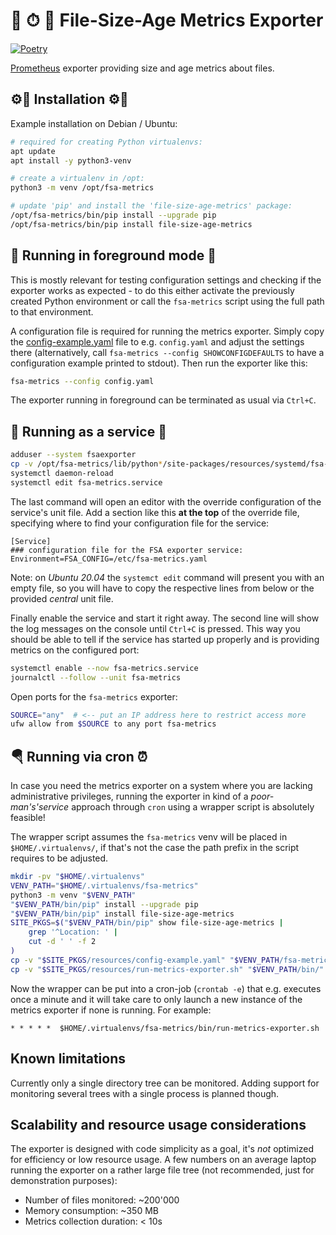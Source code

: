 # 📐 ⏱ 🧮 File-Size-Age Metrics Exporter

[![Poetry][badge_poetry]][poetry]

[Prometheus][1] exporter providing size and age metrics about files.

## ⚙🔧 Installation ⚙🔧

Example installation on Debian / Ubuntu:

```bash
# required for creating Python virtualenvs:
apt update
apt install -y python3-venv

# create a virtualenv in /opt:
python3 -m venv /opt/fsa-metrics

# update 'pip' and install the 'file-size-age-metrics' package:
/opt/fsa-metrics/bin/pip install --upgrade pip
/opt/fsa-metrics/bin/pip install file-size-age-metrics
```

## 🏃 Running in foreground mode 🏃

This is mostly relevant for testing configuration settings and checking if the
exporter works as expected - to do this either activate the previously created
Python environment or call the `fsa-metrics` script using the full path to that
environment.

A configuration file is required for running the metrics exporter. Simply copy
the [config-example.yaml][3] file to e.g. `config.yaml` and adjust the settings
there (alternatively, call `fsa-metrics --config SHOWCONFIGDEFAULTS` to have a
configuration example printed to stdout). Then run the exporter like this:

```bash
fsa-metrics --config config.yaml
```

The exporter running in foreground can be terminated as usual via `Ctrl+C`.

## 👟 Running as a service 👟

```bash
adduser --system fsaexporter
cp -v /opt/fsa-metrics/lib/python*/site-packages/resources/systemd/fsa-metrics.service  /etc/systemd/system/
systemctl daemon-reload
systemctl edit fsa-metrics.service
```

The last command will open an editor with the override configuration of the
service's unit file. Add a section like this **at the top** of the override
file, specifying where to find your configuration file for the service:

```text
[Service]
### configuration file for the FSA exporter service:
Environment=FSA_CONFIG=/etc/fsa-metrics.yaml
```

Note: on *Ubuntu 20.04* the `systemct edit` command will present you with an
empty file, so you will have to copy the respective lines from below or the
provided *central* unit file.

Finally enable the service and start it right away. The second line will show
the log messages on the console until `Ctrl+C` is pressed. This way you should
be able to tell if the service has started up properly and is providing metrics
on the configured port:

```bash
systemctl enable --now fsa-metrics.service
journalctl --follow --unit fsa-metrics
```

Open ports for the `fsa-metrics` exporter:

```bash
SOURCE="any"  # <-- put an IP address here to restrict access more
ufw allow from $SOURCE to any port fsa-metrics
```

## 🪂 Running via cron ⏰

In case you need the metrics exporter on a system where you are lacking
administrative privileges, running the exporter in kind of a
*poor-man's'service* approach through `cron` using a wrapper script is
absolutely feasible!

The wrapper script assumes the `fsa-metrics` venv will be placed in
`$HOME/.virtualenvs/`, if that's not the case the path prefix in the script
requires to be adjusted.

```bash
mkdir -pv "$HOME/.virtualenvs"
VENV_PATH="$HOME/.virtualenvs/fsa-metrics"
python3 -m venv "$VENV_PATH"
"$VENV_PATH/bin/pip" install --upgrade pip
"$VENV_PATH/bin/pip" install file-size-age-metrics
SITE_PKGS=$("$VENV_PATH/bin/pip" show file-size-age-metrics |
    grep '^Location: ' |
    cut -d ' ' -f 2
)
cp -v "$SITE_PKGS/resources/config-example.yaml" "$VENV_PATH/fsa-metrics.yaml"
cp -v "$SITE_PKGS/resources/run-metrics-exporter.sh" "$VENV_PATH/bin/"
```

Now the wrapper can be put into a cron-job (`crontab -e`) that e.g. executes
once a minute and it will take care to only launch a new instance of the metrics
exporter if none is running. For example:

```cron
* * * * *  $HOME/.virtualenvs/fsa-metrics/bin/run-metrics-exporter.sh
```

## Known limitations

Currently only a single directory tree can be monitored. Adding support for
monitoring several trees with a single process is planned though.

## Scalability and resource usage considerations

The exporter is designed with code simplicity as a goal, it's *not* optimized
for efficiency or low resource usage. A few numbers on an average laptop running
the exporter on a rather large file tree (not recommended, just for
demonstration purposes):

- Number of files monitored: ~200'000
- Memory consumption: ~350 MB
- Metrics collection duration: < 10s

[1]: https://prometheus.io/
[3]: resources/config-example.yaml

[poetry]: https://python-poetry.org/
[badge_poetry]: https://img.shields.io/endpoint?url=https://python-poetry.org/badge/v0.json
